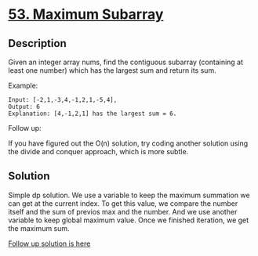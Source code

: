 # [53. Maximum Subarray](https://leetcode.com/problems/maximum-subarray)

## Description

Given an integer array nums, find the contiguous subarray (containing at least one number) which has the largest sum and return its sum.

Example:

```
Input: [-2,1,-3,4,-1,2,1,-5,4],
Output: 6
Explanation: [4,-1,2,1] has the largest sum = 6.
```

Follow up:

If you have figured out the O(n) solution, try coding another solution using the divide and conquer approach, which is more subtle.

## Solution

Simple dp solution. We use a variable to keep the maximum summation we can get at the current index. To get this value, we compare the number itself and the sum of previos max and the number. And we use another variable to keep global maximum value. Once we finished iteration, we get the maximum sum.

[Follow up solution is here](https://github.com/mtmmy/Leetcode/tree/master/Csharp/Leetcode/0053_MaximumSubarray)